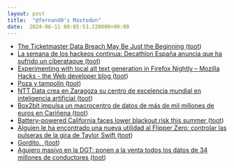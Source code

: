 ```yaml
---
layout: post
title:  "@fernand0's Mastodon"
date:  2024-06-11 09:05:53.220000+00:00
---
```

*  [The Ticketmaster Data Breach May Be Just the Beginning ](https://www.wired.com/story/snowflake-breach-ticketmaster-santander-ticketek-hacked) ([toot](https://mastodon.social/@fernand0/112597188818919430))
*  [La semana de los hackeos continua: Decathlon España anuncia que ha sufrido un ciberataque  ](https://www.eleconomista.es/tecnologia/noticias/12842722/05/24/la-semana-de-los-hackeos-continua-decathlon-espana-anuncia-que-ha-sufrido-un-ciberataque.html) ([toot](https://mastodon.social/@fernand0/112597125852180964))
*  [Experimenting with local alt text generation in Firefox Nightly – Mozilla Hacks - the Web developer blog ](https://hacks.mozilla.org/2024/05/experimenting-with-local-alt-text-generation-in-firefox-nightly) ([toot](https://mastodon.social/@fernand0/112596775085766858))
*  [Poza y tampolín ](https://www.flickr.com/photos/fernand0/53763795403) ([toot](https://mastodon.social/@fernand0/112595439660613042))
*  [NTT Data crea en Zaragoza su centro de excelencia mundial en inteligencia artificial  ](https://www.eleconomista.es/actualidad/noticias/12843554/05/24/ntt-data-crea-en-zaragoza-su-centro-de-excelencia-mundial-en-inteligencia-artificial.html) ([toot](https://mastodon.social/@fernand0/112595383457345969))
*  [Box2bit impulsa un macrocentro de datos de más de mil millones de euros en Cariñena  ](https://www.heraldo.es/noticias/aragon/2024/06/02/box2bit-impulsa-centro-datos-mil-millones-carinena-1737919.html) ([toot](https://mastodon.social/@fernand0/112593489439642169))
*  [Battery-powered California faces lower blackout risk this summer ](https://www.mercurynews.com/2024/05/30/battery-powered-california-faces-lower-blackout-risk-this-summer) ([toot](https://mastodon.social/@fernand0/112593212946410827))
*  [Alguien le ha encontrado una nueva utilidad al Flipper Zero: controlar las pulseras de la gira de Taylor Swift ](https://www.xataka.com/seguridad/alguien-le-ha-encontrado-nueva-utilidad-al-flipper-zero-controlar-pulseras-gira-taylor-swif) ([toot](https://mastodon.social/@fernand0/112593078208608945))
*  [Gordito.  ](https://avecesunafoto.wordpress.com/2024/06/10/gordito) ([toot](https://mastodon.social/@fernand0/112592948768550631))
*  [Agujero masivo en la DGT: ponen a la venta todos los datos de 34 millones de conductores ](https://www.elconfidencial.com/tecnologia/2024-05-31/dgt-datos-conductores-vehiculos_3893905) ([toot](https://mastodon.social/@fernand0/112592872995323484))
